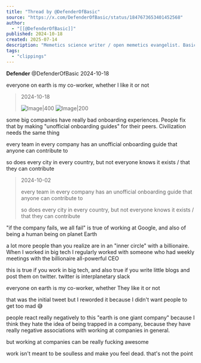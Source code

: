 ```yaml
---
title: "Thread by @DefenderOfBasic"
source: "https://x.com/DefenderOfBasic/status/1847673653401452568"
author:
  - "[[@DefenderOfBasic]]"
published: 2024-10-18
created: 2025-07-14
description: "Memetics science writer / open memetics evangelist. Basically trying to do culture engineering transparently. Does that make sense?"
tags:
  - "clippings"
---
```

**Defender** @DefenderOfBasic 2024-10-18

everyone on earth is my co-worker, whether I like it or not

> 2024-10-18
> 
> ![Image|400](https://pbs.twimg.com/media/GaRA3mQWgAAAQN9?format=png&name=large) ![Image|200](https://pbs.twimg.com/media/GaMNvcvXUAIEccg?format=jpg&name=large)

some big companies have really bad onboarding experiences. People fix that by making "unofficial onboarding guides" for their peers. Civilization needs the same thing

every team in every company has an unofficial onboarding guide that anyone can contribute to

so does every city in every country, but not everyone knows it exists / that they can contribute

> 2024-10-02
> 
> every team in every company has an unofficial onboarding guide that anyone can contribute to
> 
> so does every city in every country, but not everyone knows it exists / that they can contribute

"if the company fails, we all fail" is true of working at Google, and also of being a human being on planet Earth

a lot more people than you realize are in an "inner circle" with a billionaire. When I worked in big tech I regularly worked with someone who had weekly meetings with the billionaire all-powerful CEO

this is true if you work in big tech, and also true if you write little blogs and post them on twitter. twitter is interplanetary slack

everyone on earth is my co-worker, whether They like it or not

that was the initial tweet but I reworded it because I didn't want people to get too mad 😅

people react really negatively to this "earth is one giant company" because I think they hate the idea of being trapped in a company, because they have really negative associations with working at companies in general.

but working at companies can be really fucking awesome

work isn't meant to be soulless and make you feel dead. that's not the point